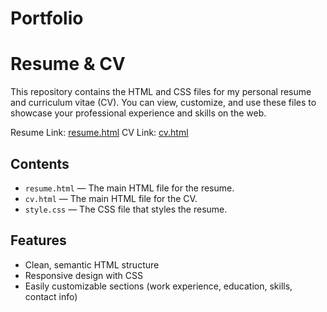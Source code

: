 # Portfolio

# Resume & CV

This repository contains the HTML and CSS files for my personal resume and curriculum vitae (CV). You can view, customize, and use these files to showcase your professional experience and skills on the web.

Resume Link: [resume.html](https://sanjanaa-s.github.io/Portfolio/resume.html)
CV Link: [cv.html](https://sanjanaa-s.github.io/Portfolio/cv.html)

## Contents

- `resume.html` — The main HTML file for the resume.
- `cv.html` — The main HTML file for the CV.
- `style.css` — The CSS file that styles the resume.

## Features

- Clean, semantic HTML structure
- Responsive design with CSS
- Easily customizable sections (work experience, education, skills, contact info)


